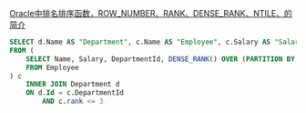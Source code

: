 [Oracle中排名排序函数，ROW_NUMBER、RANK、DENSE_RANK、NTILE、的简介](https://blog.csdn.net/a1150499208/article/details/91039772?depth_1-utm_source=distribute.pc_relevant.none-task&utm_source=distribute.pc_relevant.none-task)

``` sql
SELECT d.Name AS "Department", c.Name AS "Employee", c.Salary AS "Salary"
FROM (
	SELECT Name, Salary, DepartmentId, DENSE_RANK() OVER (PARTITION BY DepartmentId ORDER BY Salary DESC) AS rank
	FROM Employee
) c
	INNER JOIN Department d
	ON d.Id = c.DepartmentId
		AND c.rank <= 3
```

